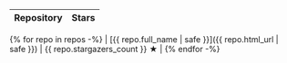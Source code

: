 | Repository | Stars |
| :--------- | ----: |
{% for repo in repos -%}
| [{{ repo.full_name | safe }}]({{ repo.html_url | safe }}) | {{ repo.stargazers_count }} ★ |
{% endfor -%}
